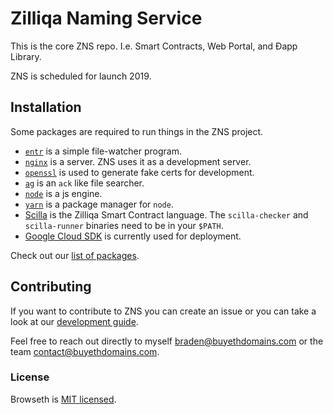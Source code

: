 # Zilliqa Naming Service

This is the core ZNS repo. I.e. Smart Contracts, Web Portal, and Ðapp Library.

ZNS is scheduled for launch 2019.

## Installation

Some packages are required to run things in the ZNS project.

- [`entr`](http://entrproject.org) is a simple file-watcher program.
- [`nginx`](http://nginx.org) is a server. ZNS uses it as a development server.
- [`openssl`](https://github.com/openssl/openssl) is used to generate fake certs
  for development.
- [`ag`](https://github.com/ggreer/the_silver_searcher) is an `ack` like file
  searcher.
- [`node`](https://nodejs.org/) is a js engine.
- [`yarn`](https://yarnpkg.com/) is a package manager for `node`.
- [Scilla](https://scilla.readthedocs.io) is the Zilliqa Smart Contract
  language. The `scilla-checker` and `scilla-runner` binaries need to be in your
  `$PATH`.
- [Google Cloud SDK](https://cloud.google.com) is currently used for deployment.

Check out our [list of packages](./PACKAGES.md).

## Contributing

If you want to contribute to ZNS you can create an issue or you can take a look
at our [development guide](./DEVELOPMENT.md).

Feel free to reach out directly to myself braden@buyethdomains.com or the team
contact@buyethdomains.com.

### License

Browseth is [MIT licensed](./LICENSE).
